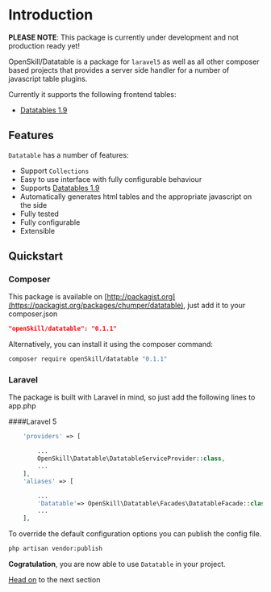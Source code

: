 # Introduction

**PLEASE NOTE**: This package is currently under development and not production ready yet!

OpenSkill/Datatable is a package for `laravel5` as well as all other composer based projects that provides a server side handler for a number of javascript table plugins.

Currently it supports the following frontend tables:

- [Datatables 1.9](http://legacy.datatables.net/)

## Features

`Datatable` has a number of features:

- Support `Collections`
- Easy to use interface with fully configurable behaviour
- Supports [Datatables 1.9](http://legacy.datatables.net/)
- Automatically generates html tables and the appropriate javascript on the side
- Fully tested
- Fully configurable
- Extensible

## Quickstart

### Composer
This package is available on [http://packagist.org](https://packagist.org/packages/chumper/datatable), just add it to your composer.json

```json
"openSkill/datatable": "0.1.1"
```

Alternatively, you can install it using the composer command:
```bash
composer require openSkill/datatable "0.1.1"
```

### Laravel 

The package is built with Laravel in mind, so just add the following lines to app.php

####Laravel 5
```php
    'providers' => [

        ...
        OpenSkill\Datatable\DatatableServiceProvider::class,
        ...
    ],
    'aliases' => [

    	...
        'Datatable'=> OpenSkill\Datatable\Facades\DatatableFacade::class,
    	...
    ],
```

To override the default configuration options you can publish the config file.
```bash
php artisan vendor:publish
```

**Cogratulation**, you are now able to use `Datatable` in your project. 

[Head on](basic-usage.md) to the next section 


